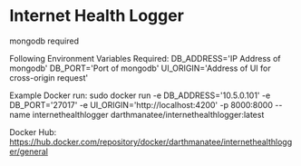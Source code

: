 # Internet Health Logger
mongodb required

Following Environment Variables Required:
DB_ADDRESS='IP Address of mongodb'
DB_PORT='Port of mongodb'
UI_ORIGIN='Address of UI for cross-origin request'

Example Docker run:
sudo docker run -e DB_ADDRESS='10.5.0.101' -e DB_PORT='27017' -e UI_ORIGIN='http://localhost:4200' -p 8000:8000 --name internethealthlogger darthmanatee/internethealthlogger:latest

Docker Hub:
https://hub.docker.com/repository/docker/darthmanatee/internethealthlogger/general
